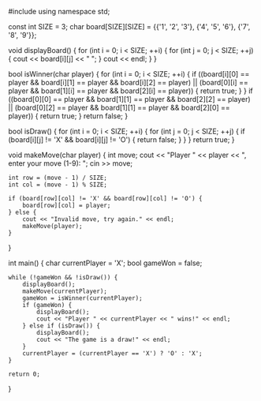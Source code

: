 #include <iostream>
using namespace std;

const int SIZE = 3;
char board[SIZE][SIZE] = {{'1', '2', '3'}, {'4', '5', '6'}, {'7', '8', '9'}};

void displayBoard() {
    for (int i = 0; i < SIZE; ++i) {
        for (int j = 0; j < SIZE; ++j) {
            cout << board[i][j] << " ";
        }
        cout << endl;
    }
}

bool isWinner(char player) {
    for (int i = 0; i < SIZE; ++i) {
        if ((board[i][0] == player && board[i][1] == player && board[i][2] == player) ||
            (board[0][i] == player && board[1][i] == player && board[2][i] == player)) {
            return true;
        }
    }
    if ((board[0][0] == player && board[1][1] == player && board[2][2] == player) ||
        (board[0][2] == player && board[1][1] == player && board[2][0] == player)) {
        return true;
    }
    return false;
}

bool isDraw() {
    for (int i = 0; i < SIZE; ++i) {
        for (int j = 0; j < SIZE; ++j) {
            if (board[i][j] != 'X' && board[i][j] != 'O') {
                return false;
            }
        }
    }
    return true;
}

void makeMove(char player) {
    int move;
    cout << "Player " << player << ", enter your move (1-9): ";
    cin >> move;

    int row = (move - 1) / SIZE;
    int col = (move - 1) % SIZE;

    if (board[row][col] != 'X' && board[row][col] != 'O') {
        board[row][col] = player;
    } else {
        cout << "Invalid move, try again." << endl;
        makeMove(player);
    }
}

int main() {
    char currentPlayer = 'X';
    bool gameWon = false;

    while (!gameWon && !isDraw()) {
        displayBoard();
        makeMove(currentPlayer);
        gameWon = isWinner(currentPlayer);
        if (gameWon) {
            displayBoard();
            cout << "Player " << currentPlayer << " wins!" << endl;
        } else if (isDraw()) {
            displayBoard();
            cout << "The game is a draw!" << endl;
        }
        currentPlayer = (currentPlayer == 'X') ? 'O' : 'X';
    }

    return 0;
}
